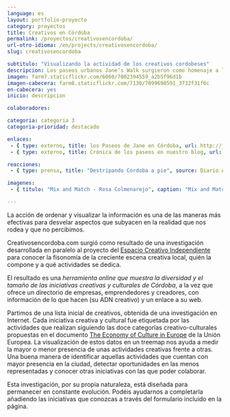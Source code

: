 ```yaml
---
language: es
layout: portfolio-proyecto
category: proyectos
title: Creativos en Córdoba
permalink: /proyectos/creativosencordoba/
url-otro-idioma: /en/projects/creativosencordoba/
slug: creativosencordoba

subtitulo: "Visualizando la actividad de los creativos cordobeses"
descripcion: Los paseos urbanos Jane’s Walk surgieron como homenaje a la figura e ideas de la escritora y activista estadounidense "Jane Jacobs"
imagen: farm7.staticflickr.com/6060/7002394559_a2b5f96d1b
imagen-cabecera: farm8.staticflickr.com/7130/7099698591_3732f31f6c
en-cabecera: yes
inicio: descripcion

colaboradores:

categoria: categoria 3
categoria-prioridad: destacado

enlaces:
 - { type: externo, title: los Paseos de Jane en Córdoba, url: http://janeswalk.net/cities/landing/category/cordoba/ }
 - { type: externo, title: Crónica de los paseos en nuestro blog, url: /blog/2012/05/sal-a-la-calle/ }

reacciones:
 - { type: prensa, title: "Destripando Córdoba a pie", source: Diario ABC Córdoba, date: May 2012, url: http://www.abc.es/20120503/cordoba/abcp-destripando-cordoba-20120503.html, quote: "“Su obra cuestionó el modelo de urbanismo dominante en la segunda mitad del siglo XX basado en el uso del automóvil y la ciudad segregada”" }

imagenes:
 - { titulo: "Mix and Match - Rosa Colmenarejo", caption: "Mix and Match - Rosa Colmenarejo. Colaborativa 2012 CC BY 3.0" }

---
```


La acción de ordenar y visualizar la información es una de las maneras más efectivas para desvelar aspectos que subyacen en la realidad que nos rodea y que no percibimos.

Creativosencordoba.com surgió como resultado de una investigación desarrollada en paralelo al proyecto del [Espacio Creativo Independiente](http://www.colaborativa.eu/proyectos/espaciocreativoindependiente.html) para conocer la fisonomía de la creciente escena creativa local, quién la compone y a qué actividades se dedica.

El resultado es una *herramienta online que muestra la diversidad y el tamaño de las iniciativas creativas y culturales de Córdoba*, a la vez que ofrece un directorio de empresas, emprendedores y creadores, con información de lo que hacen (su ADN creativo) y un enlace a su web.

Partimos de una lista inicial de creativos, obtenida de una investigación en Internet. Cada iniciativa creativa y cultural fue etiquetada por las actividades que realizan siguiendo las doce categorías creativo-culturales propuestas en el documento [The Economy of Culture in Europe](http://ec.europa.eu/culture/key-documents/doc873_en.htm) de la Unión Europea. La visualización de estos datos en un treemap nos ayuda a medir la mayor o menor presencia de unas actividades creativas frente a otras. Una buena manera de identificar aquellas actividades que cuentan con mayor presencia en la ciudad, detectar oportunidades en las menos representadas y conocer otras iniciativas con las que poder colaborar.

Esta investigación, por su propia naturaleza, está diseñada para permanecer en constante evolución. Podéis ayudarnos a completarla añadiendo las iniciativas que conozcas a través del formulario incluido en la página.